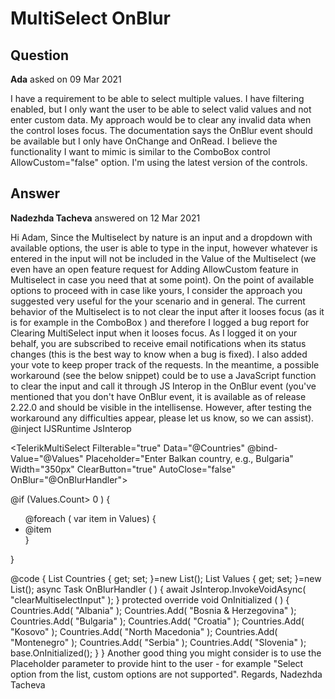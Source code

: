 # MultiSelect OnBlur

## Question

**Ada** asked on 09 Mar 2021

I have a requirement to be able to select multiple values. I have filtering enabled, but I only want the user to be able to select valid values and not enter custom data. My approach would be to clear any invalid data when the control loses focus. The documentation says the OnBlur event should be available but I only have OnChange and OnRead. I believe the functionality I want to mimic is similar to the ComboBox control AllowCustom="false" option. I'm using the latest version of the controls.

## Answer

**Nadezhda Tacheva** answered on 12 Mar 2021

Hi Adam, Since the Multiselect by nature is an input and a dropdown with available options, the user is able to type in the input, however whatever is entered in the input will not be included in the Value of the Multiselect (we even have an open feature request for Adding AllowCustom feature in Multiselect in case you need that at some point). On the point of available options to proceed with in case like yours, I consider the approach you suggested very useful for the your scenario and in general. The current behavior of the Multiselect is to not clear the input after it looses focus (as it is for example in the ComboBox ) and therefore I logged a bug report for Clearing MultiSelect input when it looses focus. As I logged it on your behalf, you are subscribed to receive email notifications when its status changes (this is the best way to know when a bug is fixed). I also added your vote to keep proper track of the requests. In the meantime, a possible workaround (see the below snippet) could be to use a JavaScript function to clear the input and call it through JS Interop in the OnBlur event (you've mentioned that you don't have OnBlur event, it is available as of release 2.22.0 and should be visible in the intellisense. However, after testing the workaround any difficulties appear, please let us know, so we can assist). @inject IJSRuntime JsInterop

<TelerikMultiSelect Filterable="true" Data="@Countries" @bind-Value="@Values" Placeholder="Enter Balkan country, e.g., Bulgaria" Width="350px" ClearButton="true" AutoClose="false" OnBlur="@OnBlurHandler">
</TelerikMultiSelect>

@if (Values.Count> 0 )
{
<ul>
@foreach ( var item in Values)
{
<li>@item</li>
}
</ul>
}

@code {
List<string> Countries { get; set; }=new List<string>();
List<string> Values { get; set; }=new List<string>(); async Task OnBlurHandler ( ) { await JsInterop.InvokeVoidAsync( "clearMultiselectInput" );
} protected override void OnInitialized ( ) {
Countries.Add( "Albania" );
Countries.Add( "Bosnia & Herzegovina" );
Countries.Add( "Bulgaria" );
Countries.Add( "Croatia" );
Countries.Add( "Kosovo" );
Countries.Add( "North Macedonia" );
Countries.Add( "Montenegro" );
Countries.Add( "Serbia" );
Countries.Add( "Slovenia" ); base.OnInitialized();
}
} <script> function clearMultiselectInput ( ) { var inputs=document.querySelectorAll( ".k-multiselect-wrap .k-searchbar input" );
inputs.forEach(e=> e. value="" )
}
</script> Another good thing you might consider is to use the Placeholder parameter to provide hint to the user - for example "Select option from the list, custom options are not supported". Regards, Nadezhda Tacheva
